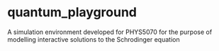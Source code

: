 # quantum_playground
A simulation environment developed for PHYS5070 for the purpose of modelling interactive solutions to the Schrodinger equation

